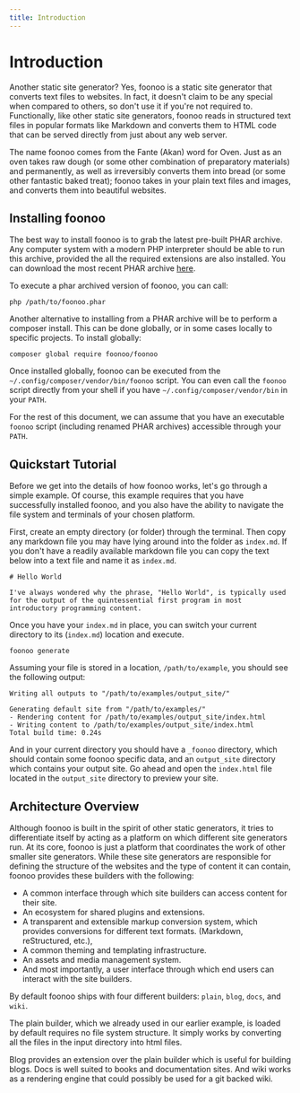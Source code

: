 ```yaml
---
title: Introduction
---
```

# Introduction
Another static site generator? Yes, foonoo is a static site generator that converts text files to websites. In fact, it doesn't claim to be any special when compared to others, so don't use it if you're not required to. Functionally, like other static site generators, foonoo reads in structured text files in popular formats like Markdown and converts them to HTML code that can be served directly from just about any web server. 

The name foonoo comes from the Fante (Akan) word for Oven. Just as an oven takes raw dough (or some other combination of preparatory materials) and permanently, as well as irreversibly converts them into bread (or some other fantastic baked treat); foonoo takes in your plain text files and images, and converts them into beautiful websites.

## Installing foonoo
The best way to install foonoo is to grab the latest pre-built PHAR archive. Any computer system with a modern PHP interpreter should be able to run this archive, provided the all the required extensions are also installed. You can download the most recent PHAR archive [here](https://github.com/foonoo/foonoo/releases).

To execute a phar archived version of foonoo, you can call:

	php /path/to/foonoo.phar

Another alternative to installing from a PHAR archive will be to perform a composer install. This can be done globally, or in some cases locally to specific projects. To install globally:

	composer global require foonoo/foonoo

Once installed globally, foonoo can be executed from the `~/.config/composer/vendor/bin/foonoo` script. You can even call the `foonoo` script directly from your shell if you have `~/.config/composer/vendor/bin` in your `PATH`.

For the rest of this document, we can assume that you have an executable `foonoo` script (including renamed PHAR archives) accessible through your `PATH`.


## Quickstart Tutorial
Before we get into the details of how foonoo works, let's go through a simple example. Of course, this example requires that you have successfully installed foonoo, and you also have the ability to navigate the file system and terminals of your chosen platform. 

First, create an empty directory (or folder) through the terminal. Then copy any markdown file you may have lying around into the folder as `index.md`. If you don't have a readily available markdown file you can copy the text below into a text file and name it as `index.md`.

````
# Hello World

I've always wondered why the phrase, "Hello World", is typically used for the output of the quintessential first program in most introductory programming content. 
````  

Once you have your `index.md` in place, you can switch your current directory to its (`index.md`) location and execute.

	foonoo generate

Assuming your file is stored in a location, `/path/to/example`, you should see the following output:

	Writing all outputs to "/path/to/examples/output_site/"
	
	Generating default site from "/path/to/examples/"
	- Rendering content for /path/to/examples/output_site/index.html 
	- Writing content to /path/to/examples/output_site/index.html 
	Total build time: 0.24s

And in your current directory you should have a `_foonoo` directory, which should contain some foonoo specific data, and an `output_site` directory which contains your output site. Go ahead and open the `index.html` file located in the `output_site` directory to preview your site.

## Architecture Overview

Although foonoo is built in the spirit of other static generators, it tries to differentiate itself by acting as a platform on which different site generators run. At its core, foonoo is just a platform that coordinates the work of other smaller site generators. While these site generators are responsible for defining the structure of the websites and the type of content it can contain, foonoo provides these builders with the following:

   - A common interface through which site builders can access content for their site. 
   - An ecosystem for shared plugins and extensions.
   - A transparent and extensible markup conversion system, which provides conversions for different text formats. (Markdown, reStructured, etc.), 
   - A common theming and templating infrastructure. 
   - An assets and media management system. 
   - And most importantly, a user interface through which end users can interact with the site builders. 

By default foonoo ships with four different builders: `plain`, `blog`, `docs`, and `wiki`.

The plain builder, which we already used in our earlier example, is loaded by default requires no file system structure. It simply works by converting all the files in the input directory into html files.

Blog provides an extension over the plain builder which is useful for building blogs. Docs is well suited to books and documentation sites. And wiki works as a rendering engine that could possibly be used for a git backed wiki.
